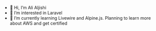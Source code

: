- 👋 Hi, I’m Ali Aljishi
- 👀 I’m interested in Laravel 
- 🌱 I’m currently learning Livewire and Alpine.js. Planning to learn more about AWS and get certified

